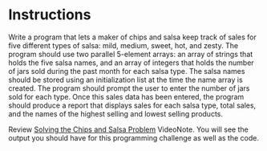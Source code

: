 # Instructions  

Write a program that lets a maker of chips and salsa keep track of sales for five different types of salsa: mild, medium, sweet, hot, and zesty. The program should use two parallel 5-element arrays: an array of strings that holds the five salsa names, and an array of integers that holds the number of jars sold during the past month for each salsa type. The salsa names should be stored using an initialization list at the time the name array is created. The program should prompt the user to enter the number of jars sold for each type. Once this sales data has been entered, the program should produce a report that displays sales for each salsa type, total sales, and the names of the highest selling and lowest selling products.

Review [Solving the Chips and Salsa Problem](https://mediaplayer.pearsoncmg.com/assets/gaddis_cpp10e_0703_Solving_Chips_and_Salsa_Problem) VideoNote. You will see the output you should have for this programming challenge as well as the code.